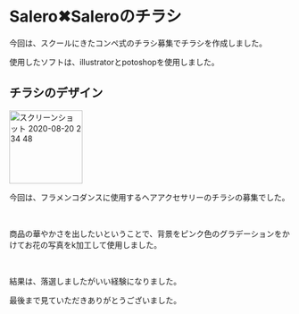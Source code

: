 <h1>Salero✖︎Saleroのチラシ</h1>
<p>今回は、スクールにきたコンペ式のチラシ募集でチラシを作成しました。</p>
<p>使用したソフトは、illustratorとpotoshopを使用しました。</p>
<h2>チラシのデザイン</h2>
<img width="131" alt="スクリーンショット 2020-08-20 2 34 48" src="https://user-images.githubusercontent.com/69723183/90670485-3a536a00-e28e-11ea-8e1a-57f16730b91f.png">
<p>今回は、フラメンコダンスに使用するヘアアクセサリーのチラシの募集でした。</p><br>
<p>商品の華やかさを出したいということで、背景をピンク色のグラデーションをかけてお花の写真をk加工して使用しました。</p><br>
<p>結果は、落選しましたがいい経験になりました。</p>
 <p>最後まで見ていただきありがとうございました。</p>
